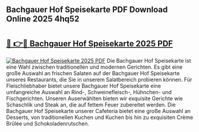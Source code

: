 ## Bachgauer Hof Speisekarte PDF Download Online 2025 4hq52

# <h2><a href="http://gc6jemj.nevu.top/?p=Bachgauer+Hof+Speisekarte">🔗 👉🔴 Bachgauer Hof Speisekarte 2025 PDF</a></h2>

[![Bachgauer Hof Speisekarte 2025 PDF](https://i.imgur.com/dBaPXMq.png)](http://gc6jemj.nevu.top/?p=Bachgauer+Hof+Speisekarte)
Die Bachgauer Hof Speisekarte ist eine Wahl zwischen traditionellen und modernen Gerichten. Es gibt eine große Auswahl an frischen Salaten auf der Bachgauer Hof Speisekarte unseres Restaurants, die Sie in unserem Salatbereich probieren können. Für Fleischliebhaber bietet unsere Bachgauer Hof Speisekarte eine umfangreiche Auswahl an Rind-, Schweinefleisch-, Hühnchen- und Fischgerichten. Unseren Auserwählten bieten wir exquisite Gerichte wie Schaschlik und Steak an, die auf fettem Feuer zubereitet werden. Die Bachgauer Hof Speisekarte unserer Cafeteria bietet eine große Auswahl an Desserts, von traditionellen Kuchen und Kuchen bis hin zu exquisiten Crème Brûlée und Schokoladenrutschen.
